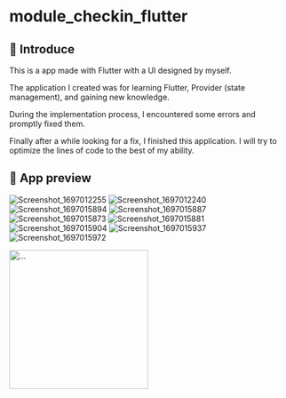 # module_checkin_flutter
## 👋 Introduce
This is a app made with Flutter with a UI designed by myself.

The application I created was for learning Flutter, Provider (state management), and gaining new knowledge.

During the implementation process, I encountered some errors and promptly fixed them.

Finally after a while looking for a fix, I finished this application. I will try to optimize the lines of code to the best of my ability.

## 👀 App preview

![Screenshot_1697012255]()
![Screenshot_1697012240](https://github.com/hthhaf/module_checkin_flutter/assets/59130386/d547e4cf-0346-4f08-957a-155f372aefd3)
![Screenshot_1697015894](https://github.com/hthhaf/module_checkin_flutter/assets/59130386/6cb8f676-f2cd-44b9-af73-bcf956820544)
![Screenshot_1697015887](https://github.com/hthhaf/module_checkin_flutter/assets/59130386/ccee4e91-a9ce-4bf3-8af0-0a1a2bb953d1)
![Screenshot_1697015873](https://github.com/hthhaf/module_checkin_flutter/assets/59130386/d5c41e62-7c6e-4ced-9e2c-8ba3cd70caa4)
![Screenshot_1697015881](https://github.com/hthhaf/module_checkin_flutter/assets/59130386/5475b983-a85d-4dbe-9878-7a17ab22cddb)
![Screenshot_1697015904](https://github.com/hthhaf/module_checkin_flutter/assets/59130386/bfbd5e74-dd84-4bd8-b488-cc77778fe27e)
![Screenshot_1697015937](https://github.com/hthhaf/module_checkin_flutter/assets/59130386/144ece60-e0b9-4154-9671-1e9e6b26f000)
![Screenshot_1697015972](https://github.com/hthhaf/module_checkin_flutter/assets/59130386/fdcd7633-c5bd-4553-b3b8-da33f1a061a6)

<img src="https://github.com/hthhaf/module_checkin_flutter/assets/59130386/b91b6f82-dac4-415b-8aa6-2e4030cb8048" alt="..." width="250" />








